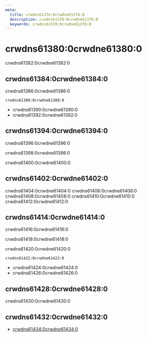 ```yaml
---
meta:
  title: crwdns61374:0crwdne61374:0
  description: crwdns61376:0crwdne61376:0
  keywords: crwdns61378:0crwdne61378:0
---
```


# crwdns61380:0crwdne61380:0
crwdns61382:0crwdne61382:0

<entry-ad />

## crwdns61384:0crwdne61384:0
crwdns61386:0crwdne61386:0

`crwdns61388:0crwdne61388:0`
- crwdns61390:0crwdne61390:0
- crwdns61392:0crwdne61392:0


## crwdns61394:0crwdne61394:0
crwdns61396:0crwdne61396:0

  crwdns61398:0crwdne61398:0

  crwdns61400:0crwdne61400:0

## crwdns61402:0crwdne61402:0
crwdns61404:0crwdne61404:0
<alert type="success">crwdns61406:0crwdne61406:0</alert>
<alert type="info">crwdns61408:0crwdne61408:0</alert>
<alert type="warning">crwdns61410:0crwdne61410:0</alert>
<alert type="error">crwdns61412:0crwdne61412:0</alert>

## crwdns61414:0crwdne61414:0
crwdns61416:0crwdne61416:0

  crwdns61418:0crwdne61418:0

  crwdns61420:0crwdne61420:0

  `crwdns61422:0crwdne61422:0`
  - crwdns61424:0crwdne61424:0
  - crwdns61426:0crwdne61426:0

## crwdns61428:0crwdne61428:0
crwdns61430:0crwdne61430:0

## crwdns61432:0crwdne61432:0
  - [crwdns61434:0crwdne61434:0]()

<doc-footer />
